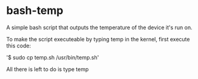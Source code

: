 # bash-temp
A simple bash script that outputs the temperature of the device it's run on. 

To make the script executeable by typing temp in the kernel, first execute this code:

'$ sudo cp temp.sh /usr/bin/temp.sh'

All there is left to do is type temp
